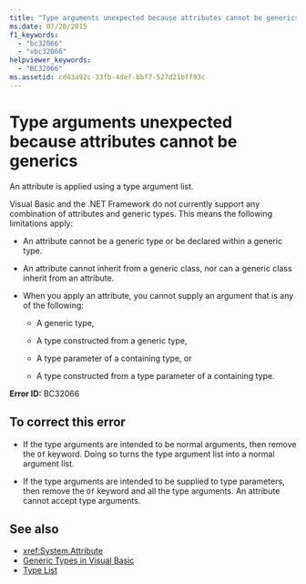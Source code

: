```yaml
---
title: "Type arguments unexpected because attributes cannot be generics"
ms.date: 07/20/2015
f1_keywords:
  - "bc32066"
  - "vbc32066"
helpviewer_keywords:
  - "BC32066"
ms.assetid: cd43a92c-33fb-4def-bbf7-527d21bff93c
---
```

# Type arguments unexpected because attributes cannot be generics

An attribute is applied using a type argument list.

Visual Basic and the .NET Framework do not currently support any combination of attributes and generic types. This means the following limitations apply:

- An attribute cannot be a generic type or be declared within a generic type.

- An attribute cannot inherit from a generic class, nor can a generic class inherit from an attribute.

- When you apply an attribute, you cannot supply an argument that is any of the following:

  - A generic type,

  - A type constructed from a generic type,

  - A type parameter of a containing type, or

  - A type constructed from a type parameter of a containing type.

**Error ID:** BC32066

## To correct this error

- If the type arguments are intended to be normal arguments, then remove the `Of` keyword. Doing so turns the type argument list into a normal argument list.

- If the type arguments are intended to be supplied to type parameters, then remove the `Of` keyword and all the type arguments. An attribute cannot accept type arguments.

## See also

- <xref:System.Attribute>
- [Generic Types in Visual Basic](../../visual-basic/programming-guide/language-features/data-types/generic-types.md)
- [Type List](../../visual-basic/language-reference/statements/type-list.md)
